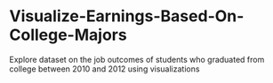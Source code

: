 # Visualize-Earnings-Based-On-College-Majors
 Explore dataset on the job outcomes of students who graduated from college between 2010 and 2012 using visualizations
